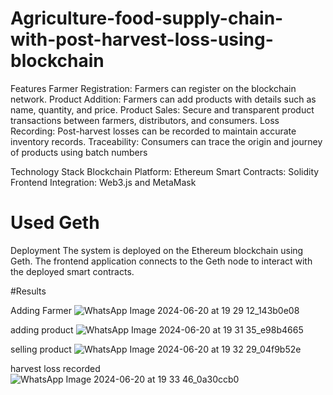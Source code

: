 # Agriculture-food-supply-chain-with-post-harvest-loss-using-blockchain

Features
Farmer Registration: Farmers can register on the blockchain network.
Product Addition: Farmers can add products with details such as name, quantity, and price.
Product Sales: Secure and transparent product transactions between farmers, distributors, and consumers.
Loss Recording: Post-harvest losses can be recorded to maintain accurate inventory records.
Traceability: Consumers can trace the origin and journey of products using batch numbers


Technology Stack
Blockchain Platform: Ethereum
Smart Contracts: Solidity
Frontend Integration: Web3.js and MetaMask



# Used Geth 
Deployment
The system is deployed on the Ethereum blockchain using Geth. The frontend application connects to the Geth node to interact with the deployed smart contracts.


#Results

 Adding Farmer
![WhatsApp Image 2024-06-20 at 19 29 12_143b0e08](https://github.com/user-attachments/assets/cce6dca4-02f7-4d98-9852-aa75d3ae5aa8)

 adding product
![WhatsApp Image 2024-06-20 at 19 31 35_e98b4665](https://github.com/user-attachments/assets/a58c36c4-7b53-4e7d-9cc8-9b7856216f75)

 selling product
 ![WhatsApp Image 2024-06-20 at 19 32 29_04f9b52e](https://github.com/user-attachments/assets/f0ed2f0f-d00b-44ca-8bf3-144d7ab5c582)

 harvest loss recorded
 ![WhatsApp Image 2024-06-20 at 19 33 46_0a30ccb0](https://github.com/user-attachments/assets/7f25f060-3cc8-4663-8666-d03cd84864a7)




